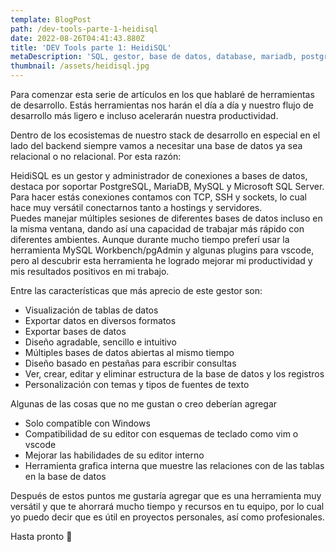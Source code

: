 ```yaml
---
template: BlogPost
path: /dev-tools-parte-1-heidisql
date: 2022-08-26T04:41:43.880Z
title: 'DEV Tools parte 1: HeidiSQL'
metaDescription: 'SQL, gestor, base de datos, database, mariadb, postgresql'
thumbnail: /assets/heidisql.jpg
---
```

Para comenzar esta serie de artículos en los que hablaré de herramientas de desarrollo. Estás herramientas nos harán el día a día y nuestro flujo de desarrollo más ligero e incluso acelerarán nuestra productividad.

Dentro de los ecosistemas de nuestro stack de desarrollo en especial en el lado del backend siempre vamos a necesitar una base de datos ya sea relacional o no relacional. Por esta razón:

HeidiSQL es un gestor y administrador de conexiones a bases de datos, destaca por soportar PostgreSQL, MariaDB, MySQL y Microsoft SQL Server. Para hacer estás conexiones contamos con TCP, SSH y sockets, lo cual hace muy versátil conectarnos tanto a hostings y servidores.\
Puedes manejar múltiples sesiones de diferentes bases de datos incluso en la misma ventana, dando así una capacidad de trabajar más rápido con diferentes ambientes. Aunque durante mucho tiempo preferí usar la herramienta MySQL Workbench/pgAdmin y algunas plugins para vscode, pero al descubrir esta herramienta he logrado mejorar mi productividad y mis resultados positivos en mi trabajo.

Entre las características que más aprecio de este gestor son:

* Visualización de tablas de datos
* Exportar datos en diversos formatos
* Exportar bases de datos
* Diseño agradable, sencillo e intuitivo
* Múltiples bases de datos abiertas al mismo tiempo
* Diseño basado en pestañas para escribir consultas
* Ver, crear, editar y eliminar estructura de la base de datos y los registros
* Personalización con temas y tipos de fuentes de texto

Algunas de las cosas que no me gustan o creo deberían agregar

* Solo compatible con Windows
* Compatibilidad de su editor con esquemas de teclado como vim o vscode
* Mejorar las habilidades de su editor interno
* Herramienta grafica interna que muestre las relaciones con de las tablas en la base de datos

Después de estos puntos me gustaría agregar que es una herramienta muy versátil y que te ahorrará mucho tiempo y recursos en tu equipo, por lo cual yo puedo decir que es útil en proyectos personales, así como profesionales.

Hasta pronto 👋
